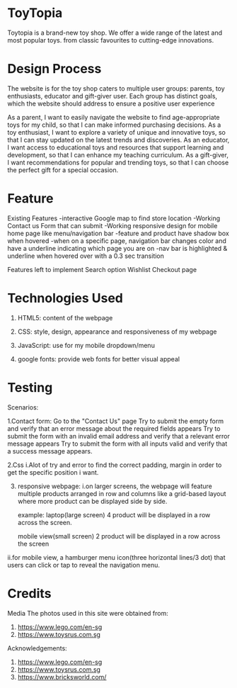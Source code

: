 # ToyTopia

Toytopia is a brand-new toy shop. We offer a wide range of the latest and most popular toys. from classic favourites to cutting-edge innovations.

# Design Process

The website is for the toy shop caters to multiple user groups: parents, toy enthusiasts, educator and gift-giver user. Each group has distinct goals, which the website should address to ensure a positive user experience

As a parent, I want to easily navigate the website to find age-appropriate toys for my child, so that I can make informed purchasing decisions.
As a toy enthusiast, I want to explore a variety of unique and innovative toys, so that I can stay updated on the latest trends and discoveries.
As an educator, I want access to educational toys and resources that support learning and development, so that I can enhance my teaching curriculum.
As a gift-giver, I want recommendations for popular and trending toys, so that I can choose the perfect gift for a special occasion.

# Feature

Existing Features
-interactive Google map to find store location
-Working Contact us Form that can submit
-Working responsive design for mobile home page like menu/navigation bar
-feature and product have shadow box when hovered
-when on a specific page, navigation bar changes color and have a underline indicating which page you are on
-nav bar is highlighted & underline when hovered over with a 0.3 sec transition

Features left to implement
Search option
Wishlist
Checkout page

# Technologies Used

1. HTML5: content of the webpage

2. CSS: style, design, appearance and responsiveness of my webpage

3. JavaScript: use for my mobile dropdown/menu

4. google fonts: provide web fonts for better visual appeal

# Testing
Scenarios:

1.Contact form:
Go to the "Contact Us" page
Try to submit the empty form and verify that an error message about the required fields appears
Try to submit the form with an invalid email address and verify that a relevant error message appears
Try to submit the form with all inputs valid and verify that a success message appears.

2.Css
i.Alot of try and error to find the correct padding, margin in order to get the specific position i want.


3. responsive webpage:
   i.on larger screens, the webpage will feature multiple products arranged in row and columns like a grid-based layout where more product can be displayed side by side.

   example: laptop(large screen)
   4 product will be displayed in a row across the screen.

   mobile view(small screen)
   2 product will be displayed in a row across the screen

ii.for mobile view, a hamburger menu icon(three horizontal lines/3 dot) that users can click or tap to reveal the navigation menu.


# Credits
Media
The photos used in this site were obtained from:
1. https://www.lego.com/en-sg
2. https://www.toysrus.com.sg

Acknowledgements:
1. https://www.lego.com/en-sg
2. https://www.toysrus.com.sg
3. https://www.bricksworld.com/
